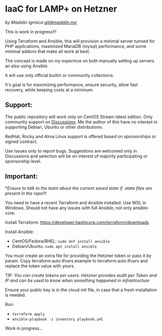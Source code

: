 # IaaC for LAMP+ on Hetzner
_by Madalin Ignisca <git@madalin.me>_

This is work in progress!!!

Using Terraform and Ansible, this will provision a minimal server tunned for PHP applications, maximized MariaDB (mysql) performance, and some miminal addons that make all work at best.

The concept is made on my experince on both manually setting up servers an also using Ansible.

It will use only official builtin or community collections.

It's goal is for maximizing performance, ensure security, allow fast recovery, while keeping costs at a minimum.

## Support:
The public repository will work only on CentOS Stream latest edition. Only community support on [Discussions](https://github.com/madalinignisca/hetzner-iaac-lamp-and-more/discussions).
Me the author of this have no interest in supporting Debian, Ubuntu or other distributions.

RedHat, Rocky and Alma Linux support is offered based on sponsorships or signed contract.

Use Issues only to report bugs. Suggestions are welcomed only in Discussions and selection will be on interest of majority participating or sponsorship level.

## Important:
**Ensure to talk to the team about the current saved state if *.*state* files are present in the repo!!!**

You need to have a recent Terraform and Ansible installed. Use WSL in Windows. Should not have any issues with full Ansible, not only ansible-core.

Install Terraform: https://developer.hashicorp.com/terraform/downloads

Install Ansible:
- CentOS/Fedora/RHEL: `sudo dnf install ansible`
- Debian/Ubuntu: `sudo apt install ansible`

You must create an extra file for providing the Hetzner token or pass it by param.
Copy terraform.auto.tfvars.example to terraform.auto.tfvars and replace the token value with yours.

TIP: _You can create tokens per users. Hetzner provides audit per Token and IP and can be used to know when something happened in infrastructure_

Ensure your public key is in the cloud init file, in case that a fresh installation is needed.

Run:
- `terraform apply`
- `ansible-playbook -i inventory playbook.yml`

Work in progress...
